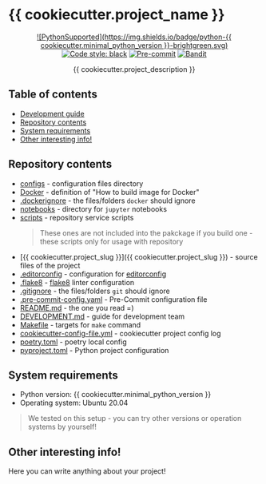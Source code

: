 # {{ cookiecutter.project_name }}

<div align="center">

[![PythonSupported](https://img.shields.io/badge/python-{{ cookiecutter.minimal_python_version }}-brightgreen.svg)](https://python3statement.org/#sections50-why)
[![Code style: black](https://img.shields.io/badge/code%20style-black-000000.svg)](https://github.com/psf/black)
[![Pre-commit](https://img.shields.io/badge/pre--commit-enabled-brightgreen?logo=pre-commit&logoColor=white)](https://pre-commit.com/)
[![Bandit](https://img.shields.io/badge/security-bandit-informational.svg)](https://github.com/PyCQA/bandit)

{{ cookiecutter.project_description }}

</div>

## Table of contents <a id="content"></a>

* [Development guide](DEVELOPMENT.md)
* [Repository contents](#repo-contents)
* [System requirements](#reqs)
* [Other interesting info!](#other)

## Repository contents <a id="repo-contents"></a>

* [configs](configs) - configuration files directory
* [Docker](Docker) - definition of "How to build image for Docker"
* [.dockerignore](.dockerignore) - the files/folders `docker` should ignore
* [notebooks](notebooks) - directory for `jupyter` notebooks
* [scripts](scripts) - repository service scripts
  > These ones are not included into the pakckage if you build one - these scripts only for usage with repository
* [{{ cookiecutter.project_slug }}]({{ cookiecutter.project_slug }}) - source files of the project
* [.editorconfig](.editorconfig) - configuration for [editorconfig](https://editorconfig.org/)
* [.flake8](.flake8) - [flake8](https://github.com/pycqa/flake8) linter configuration
* [.gitignore](.gitignore) - the files/folders `git` should ignore
* [.pre-commit-config.yaml](.pre-commit-config.yaml) - Pre-Commit configuration file
* [README.md](README.md) - the one you read =)
* [DEVELOPMENT.md](DEVELOPMENT.md) - guide for development team
* [Makefile](Makefile) - targets for `make` command
* [cookiecutter-config-file.yml](cookiecutter-config-file.yml) - cookiecutter project config log
* [poetry.toml](poetry.toml) - poetry local config
* [pyproject.toml](pyproject.toml) - Python project configuration

## System requirements <a id="reqs"></a>

* Python version: {{ cookiecutter.minimal_python_version }}
* Operating system: Ubuntu 20.04

> We tested on this setup - you can try other versions or operation systems by yourself!

## Other interesting info! <a id="other"></a>

Here you can write anything about your project!
